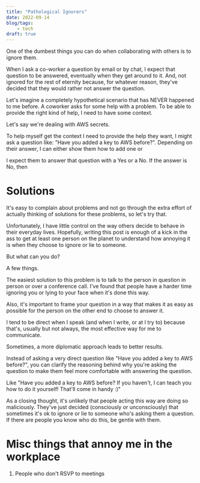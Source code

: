 ```yaml
---
title: "Pathological Ignorers"
date: 2022-09-14
blog/tags:
    - tech
draft: true
---
```

One of the dumbest things you can do when collaborating with others is to ignore them.

When I ask a co-worker a question by email or by chat, I expect that question to be answered, eventually when they get around to it. And, not ignored for the rest of eternity because, for whatever reason, they've decided that they would rather not answer the question.

Let's imagine a completely hypothetical scenario that has NEVER happened to me before. A coworker asks for some help with a problem. To be able to provide the right kind of help, I need to have some context.

Let's say we're dealing with AWS secrets.

To help myself get the context I need to provide the help they want, I might ask a question like: "Have you added a key to AWS before?". Depending on their answer, I can either show them how to add one or

I expect them to answer that question with a Yes or a No. If the answer is No, then


# Solutions

It's easy to complain about problems and not go through the extra effort of actually thinking of solutions for these problems, so let's try that.

Unfortunately, I have little control on the way others decide to behave in their everyday lives. Hopefully, writing this post is enough of a kick in the ass to get at least one person on the planet to understand how annoying it is when they choose to ignore or lie to someone.

But what can you do?

A few things.

The easiest solution to this problem is to talk to the person in question in person or over a conference call. I've found that people have a harder time ignoring you or lying to your face when it's done this way.

Also, it's important to frame your question in a way that makes it as easy as possible for the person on the other end to choose to answer it.

I tend to be direct when I speak (and when I write, or at I try to) because that's, usually but not always, the most effective way for me to communicate.

Sometimes, a more diplomatic approach leads to better results.

Instead of asking a very direct question like "Have you added a key to AWS before?", you can clarify the reasoning behind why you're asking the question to make them feel more comfortable with answering the question.

Like "Have you added a key to AWS before? If you haven't, I can teach you how to do it yourself! That'll come in handy :)"

As a closing thought, it's unlikely that people acting this way are doing so maliciously. They've just decided (consciously or unconsciously) that sometimes it's ok to ignore or lie to someone who's asking them a question. If there are people you know who do this, be gentle with them.



# Misc things that annoy me in the workplace

1. People who don't RSVP to meetings

